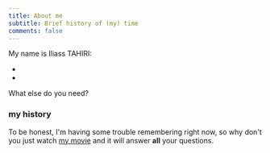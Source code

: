 ```yaml
---
title: About me
subtitle: Brief history of (my) time
comments: false
---
```


My name is Iliass TAHIRI:

- 
-

What else do you need?

### my history

To be honest, I'm having some trouble remembering right now, so why don't you just watch [my movie](http://en.wikipedia.org/wiki/The_Princess_Bride_%28film%29) and it will answer **all** your questions.
